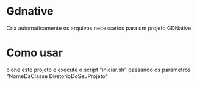 # Gdnative
Cria automaticamente os arquivos necessarios para um projeto GDNative
# Como usar
 clone este projeto e execute o script "iniciar.sh" passando os parametros  "NomeDaClasse DiretorioDoSeuProjeto"
